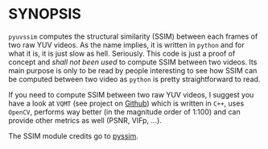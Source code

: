 # SYNOPSIS

`pyuvssim` computes the structural similarity (SSIM) between each frames of two
raw YUV videos. As the name implies, it is written in `python` and for what it
is, it is just slow as hell. Seriously. This code is just a proof of concept and
*shall not been used* to compute SSIM between two videos. Its main purpose is
only to be read by people interesting to see how SSIM can be computed between
two video as `python` is pretty straightforward to read.

If you need to compute SSIM between two raw YUV videos, I suggest you have a
look at `VQMT` (see project on [Github](https://github.com/Rolinh/VQMT)) which
is written in `C++`, uses `OpenCV`, performs way better (in the magnitude order
of 1:100) and can provide other metrics as well (PSNR, VIFp, ...).

The SSIM module credits go to [pyssim](https://github.com/jterrace/pyssim).
